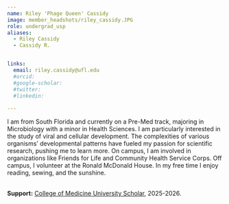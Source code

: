 ```yaml
---
name: Riley 'Phage Queen' Cassidy
image: member_headshots/riley_cassidy.JPG
role: undergrad_usp
aliases:
  - Riley Cassidy
  - Cassidy R.


links:
  email: riley.cassidy@ufl.edu
  #orcid: 
  #google-scholar:
  #twitter: 
  #linkedin: 
  
---
```

I am from South Florida and currently on a Pre-Med track, majoring in Microbiology with a minor in Health Sciences. I am particularly interested in the study of viral and cellular development. The complexities of various organisms’ developmental patterns have fueled my passion for scientific research, pushing me to learn more. On campus, I am involved in organizations like Friends for Life and Community Health Service Corps. Off campus, I volunteer at the Ronald McDonald House. In my free time I enjoy reading, sewing, and the sunshine. <br>
<br>

**Support:** [College of Medicine University Scholar](https://universityscholars.med.ufl.edu/), 2025-2026.



